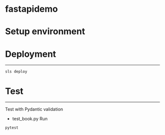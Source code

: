 # fastapidemo

# Setup environment

# Deployment
--------------------------------
```
sls deploy
```
# Test
--------------------------------
Test with Pydantic validation
- test_book.py
Run
```
pytest
```